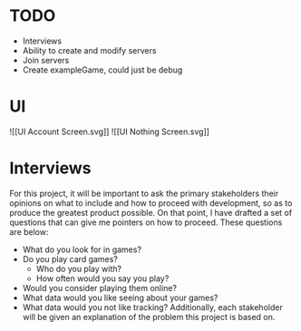 # TODO 
- Interviews
- Ability to create and modify servers
- Join servers
- Create exampleGame, could just be debug

# UI

![[UI Account Screen.svg]]
![[UI Nothing Screen.svg]]
# Interviews
For this project, it will be important to ask the primary stakeholders their opinions on what to include and how to proceed with development, so as to produce the greatest product possible. On that point, I have drafted a set of questions that can give me pointers on how to proceed. These questions are below:
- What do you look for in games? 
- Do you play card games? 
	- Who do you play with?
	- How often would you say you play?
- Would you consider playing them online?
- What data would you like seeing about your games?
- What data would you not like tracking?
Additionally, each stakeholder will be given an explanation of the problem this project is based on.


